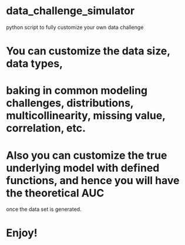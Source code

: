 # data_challenge_simulator
python script to fully customize your own data challenge

# You can customize the data size, data types, 
# baking in common modeling challenges, distributions, multicollinearity, missing value, correlation, etc. 
# Also you can customize the true underlying model with defined functions, and hence you will have the theoretical AUC 
once the data set is generated. 

# Enjoy! 
